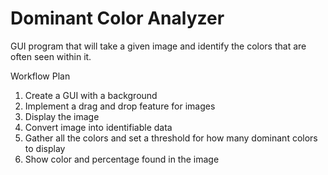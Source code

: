 # Dominant Color Analyzer
 GUI program that will take a given image and identify the colors that are often seen within it.

Workflow Plan
1. Create a GUI with a background
2. Implement a drag and drop feature for images
3. Display the image
4. Convert image into identifiable data
5. Gather all the colors and set a threshold for how many dominant colors to display
6. Show color and percentage found in the image